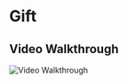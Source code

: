# Gift

## Video Walkthrough

<img src='http://g.recordit.co/k6pUUL7l6y.gif' title='Video Walkthrough' width='' alt='Video Walkthrough' />
